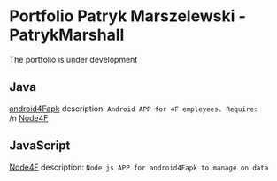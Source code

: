# Portfolio Patryk Marszelewski - PatrykMarshall
The portfolio is under development

## Java
[android4Fapk](https://github.com/MarshallPatryk/android4Fapk)
description: ```Android APP for 4F empleyees. Require:  ``` <br> /n
[Node4F](https://github.com/MarshallPatryk/Node4F)

## JavaScript
[Node4F](https://github.com/MarshallPatryk/Node4F)
description: ```Node.js APP for android4Fapk to manage on data```
